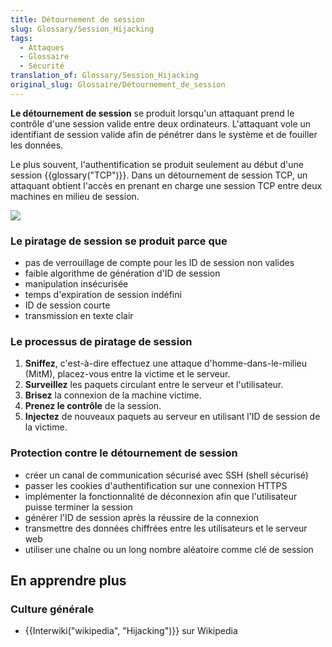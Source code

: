 ```yaml
---
title: Détournement de session
slug: Glossary/Session_Hijacking
tags:
  - Attaques
  - Glossaire
  - Sécurité
translation_of: Glossary/Session_Hijacking
original_slug: Glossaire/Détournement_de_session
---
```

**Le détournement de session** se produit lorsqu'un attaquant prend le contrôle d'une session valide entre deux ordinateurs. L'attaquant vole un identifiant de session valide afin de pénétrer dans le système et de fouiller les données.

Le plus souvent, l'authentification se produit seulement au début d'une session {{glossary("TCP")}}. Dans un détournement de session TCP, un attaquant obtient l'accès en prenant en charge une session TCP entre deux machines en milieu de session.

![](session_hijacking_3.jpg)

### Le piratage de session se produit parce que

- pas de verrouillage de compte pour les ID de session non valides
- faible algorithme de génération d'ID de session
- manipulation insécurisée
- temps d'expiration de session indéfini
- ID de session courte
- transmission en texte clair

### Le processus de piratage de session

1. **Sniffez**, c'est-à-dire effectuez une attaque d'homme-dans-le-milieu (MitM), placez-vous entre la victime et le serveur.
2. **Surveillez** les paquets circulant entre le serveur et l'utilisateur.
3. **Brisez** la connexion de la machine victime.
4. **Prenez le contrôle** de la session.
5. **Injectez** de nouveaux paquets au serveur en utilisant l'ID de session de la victime.

### Protection contre le détournement de session

- créer un canal de communication sécurisé avec SSH (shell sécurisé)
- passer les cookies d'authentification sur une connexion HTTPS
- implémenter la fonctionnalité de déconnexion afin que l'utilisateur puisse terminer la session
- générer l'ID de session après la réussire de la connexion
- transmettre des données chiffrées entre les utilisateurs et le serveur web
- utiliser une chaîne ou un long nombre aléatoire comme clé de session

## En apprendre plus

### Culture générale

- {{Interwiki("wikipedia", "Hijacking")}} sur Wikipedia
